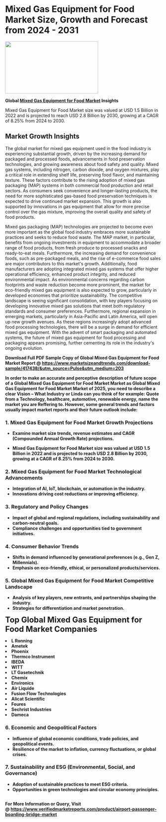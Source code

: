 <H1>Mixed Gas Equipment for Food Market Size, Growth and Forecast from 2024 - 2031</H1><img class="aligncenter size-medium wp-image-584254" src="https://thirdeyenews.in/wp-content/uploads/2024/09/Global-Market-Research-300x168.jpeg" alt="" width="300" height="168" /><p><strong>Global&nbsp;<a href="https://www.marketsizeandtrends.com/download-sample/417438/&amp;utm_source=Pulse&amp;utm_medium=203">Mixed Gas Equipment for Food Market</a> Insights</strong></p><p>Mixed Gas Equipment for Food Market size was valued at USD 1.5 Billion in 2022 and is projected to reach USD 2.8 Billion by 2030, growing at a CAGR of 8.25% from 2024 to 2030.</p><p><h2>Market Growth Insights</h2> <p>The global market for mixed gas equipment used in the food industry is experiencing substantial growth, driven by the increasing demand for packaged and processed foods, advancements in food preservation technologies, and growing awareness about food safety and quality. Mixed gas systems, including nitrogen, carbon dioxide, and oxygen mixtures, play a critical role in extending shelf life, preserving food flavor, and maintaining texture. These factors contribute to the rising adoption of mixed gas packaging (MAP) systems in both commercial food production and retail sectors. As consumers seek convenience and longer-lasting products, the need for more sophisticated gas-based food preservation techniques is expected to drive continued market expansion. This growth is also supported by innovations in gas equipment that allow for more precise control over the gas mixture, improving the overall quality and safety of food products.</p> <p><strong></strong></p> <p>Mixed gas packaging (MAP) technologies are projected to become even more important as the global food industry embraces more sustainable practices and seeks to reduce food waste. The MAP market, in particular, benefits from ongoing investments in equipment to accommodate a broader range of food products, from fresh produce to processed snacks and ready-to-eat meals. Furthermore, the increasing demand for convenience foods, such as pre-packaged meals, and the rise of e-commerce food sales are major contributors to this market's growth. Additionally, food manufacturers are adopting integrated mixed gas systems that offer higher operational efficiency, enhanced product integrity, and reduced environmental impact. As environmental concerns regarding carbon footprints and waste reduction become more prominent, the market for eco-friendly mixed gas equipment is also expected to grow, particularly in developed economies that prioritize sustainability. The competitive landscape is seeing significant consolidation, with key players focusing on developing innovative mixed gas solutions that meet both regulatory standards and consumer preferences. Furthermore, regional expansion in emerging markets, particularly in Asia-Pacific and Latin America, will open up new growth avenues. As these regions increasingly adopt advanced food processing technologies, there will be a surge in demand for efficient mixed gas equipment. With the advent of smart packaging and automated systems, the future of mixed gas equipment for food processing and packaging appears promising, further cementing its role in the industry's ongoing evolution.</p> <p><strong></p><p><span class=""><strong>Download Full PDF Sample Copy of Global Mixed Gas Equipment for Food Market Report</strong> @ <a href="https://www.marketsizeandtrends.com/download-sample/417438/&amp;utm_source=Pulse&amp;utm_medium=203" target="_blank">https://www.marketsizeandtrends.com/download-sample/417438/&amp;utm_source=Pulse&amp;utm_medium=203</a></span></p><p>In order to make an accurate and perceptive description of future scope of a Global&nbsp;Mixed Gas Equipment for Food Market Market as Global&nbsp;Mixed Gas Equipment for Food Market Market of 2025, you need to describe a clear Vision &ndash; What Industry or Linda can you think of for example: Quote from a Technology, healthcare, automotive, renewable energy, name the market you are Reffering to. However, some general trends and factors usually impact market reports and their future outlook include:</p><h3>1.&nbsp;<strong>Mixed Gas Equipment for Food Market Growth Projections</strong></h3><ul><li>Examine market size trends, revenue estimates and CAGR (Compounded Annual Growth Rate) projections.</li><li><p>Mixed Gas Equipment for Food Market size was valued at USD 1.5 Billion in 2022 and is projected to reach USD 2.8 Billion by 2030, growing at a CAGR of 8.25% from 2024 to 2030.</p></li></ul><h3>2.&nbsp;<strong>Mixed Gas Equipment for Food Market Technological Advancements</strong></h3><ul><li>Integration of AI, IoT, blockchain, or automation in the industry.</li><li>Innovations driving cost reductions or improving efficiency.</li></ul><h3>3.&nbsp;<strong>Regulatory and Policy Changes</strong></h3><ul><li>Impact of global and regional regulations, including sustainability and carbon-neutral goals.</li><li>Compliance challenges and opportunities tied to government initiatives.</li></ul><h3>4.&nbsp;<strong>Consumer Behavior Trends</strong></h3><ul><li>Shifts in demand influenced by generational preferences (e.g., Gen Z, Millennials).</li><li>Emphasis on eco-friendly, ethical, or personalized products/services.</li></ul><h3>5.&nbsp;<strong>Global Mixed Gas Equipment for Food Market Competitive Landscape</strong></h3><ul><li>Analysis of key players, new entrants, and partnerships shaping the industry.</li><li>Strategies for differentiation and market penetration.</li></ul><p data-pm-slice="1 1 []"><span style="color: inherit; font-family: inherit; font-size: 25px;">Top Global Mixed Gas Equipment for Food Market Companies</span></p><div class="" data-test-id=""><p><li>L Ronning</li><li> Ametek</li><li> Phoenix</li><li> Thermco Instrument</li><li> IBEDA</li><li> WITT</li><li> LT Gasetechnik</li><li> Chemix</li><li> Environics</li><li> Air Liquide</li><li> Fusion Flow Technologies</li><li> Alicat Scientific</li><li> Foures</li><li> Sechrist Industries</li><li> Dameca</li></p></div><h3>6.&nbsp;<strong>Economic and Geopolitical Factors</strong></h3><ul><li>Influence of global economic conditions, trade policies, and geopolitical events.</li><li>Resilience of the market to inflation, currency fluctuations, or global crises.</li></ul><h3>7.&nbsp;<strong>Sustainability and ESG (Environmental, Social, and Governance)</strong></h3><ul><li>Adoption of sustainable practices to meet ESG criteria.</li><li>Opportunities in green technologies and circular economy principles.</li></ul><h2><strong style="font-size: 14px;">For More Information or Query, Visit @&nbsp;</strong><a style="background-color: #ffffff; font-size: 14px;" href="https://www.marketsizeandtrends.com/report/mixed-gas-equipment-for-food-market/" target="_blank">https://www.verifiedmarketreports.com/product/airport-passenger-boarding-bridge-market</a></h2>
